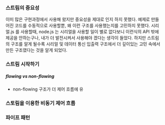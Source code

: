 ### 스트림의 중요성
이미 많은 구현과정에서 사용해 왔지만 중요성을 제대로 인지 하지 못했다.
예제로 만들어진 코드를 수동적으로 사용할뿐, 왜 이런 구조를 사용했는지를 고민하지 못했다.
시리얼.js 를 사용할때, node.js 는 시리얼을 사용할 일이 별로 없다보니 이런식의 API 밖에 제공을 안하는구나, 내가 더 발전시켜서 사용해야 겠다는 생각이 들었다.
하지만 스트림의 구조를 알게 될수록 시리얼 및 데이터 통신 입출력 구조에서 더 깊이있는 고민 속에서 만든 구조였다는 것을 알게 되었다.

### 스트림 시작하기
##### flowing vs non-flowing
* non-flowing 구조가 더 제어 흐름에 유

### 스토림을 이용한 비동기 제어 흐름
### 파이프 패턴
